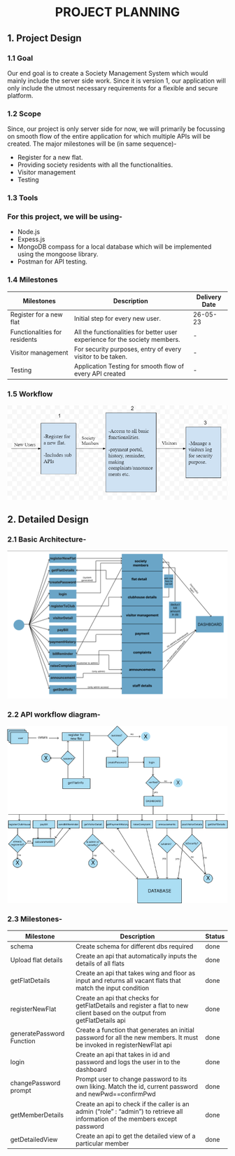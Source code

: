 <center> 

# **PROJECT PLANNING**

</center>

## **1. Project Design**

### **1.1 Goal**

Our end goal is to create a Society Management System which would mainly include the server side work. Since it is version 1, our application will only include the utmost necessary requirements for a flexible and secure platform. 

### **1.2 Scope**

Since, our project is only server side for now, we will primarily be focussing on smooth flow of the entire application for which multiple APIs will be created. The major milestones will be (in same sequence)-
- Register for a new flat. 
- Providing society residents with all the functionalities.
- Visitor management
- Testing

### **1.3 Tools**
### For this project, we will be using-
- Node.js
- Expess.js
- MongoDB compass for a local database which will be implemented using the mongoose library.
- Postman for API testing.

### **1.4 Milestones**
| Milestones | Description | Delivery Date |
| ---------------- | ---------------- | ---------------- |
| Register for a new flat  | Initial step for every new user.  | 26-05-23  |
| Functionalities for residents  | All the functionalities for better user experience for the society members.  | - |
| Visitor management  | For security purposes, entry of every visitor to be taken.   | - |
| Testing  | Application Testing for smooth flow of every API created | - |

### **1.5 Workflow**

![workflow](./images/readme-images/workflow.png)

## **2. Detailed Design**

### **2.1 Basic Architecture-**

![basic-archiecture](./images/readme-images/basic-architecture.png)

### **2.2 API workflow diagram-**

![api-workflow](./images/readme-images/api-flow.jpg)

### **2.3 Milestones-**

| Milestone | Description | Status |
| ---------------- | ---------------- | ---------------- |
| schema  | Create schema for different dbs required  | done  |
| Upload flat details  | Create an api that automatically inputs the details of all flats  | done  |
| getFlatDetails  | Create an api that takes wing and floor as input and returns all vacant flats that match the input condition  | done  |
| registerNewFlat  | Create an api that checks for getFlatDetails and register a flat to new client based on the output from getFlatDetails api  | done  |
| generatePassword Function  | Create a function that generates an initial password for all the new members. It must be invoked in registerNewFlat api  | done  |
| login  | Create an api that takes in id and password and logs the user in to the dashboard  | done  |
| changePassword prompt  | Prompt user to change password to its own liking. Match the id, current password and newPwd==confirmPwd  | done  |
| getMemberDetails  | Create an api to check if the caller is an admin (“role” : “admin”) to retrieve all information of the members except password | done  |
| getDetailedView  | Create an api to get the detailed view of a particular member  | done  |